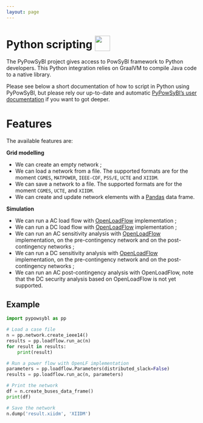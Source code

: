```yaml
---
layout: page
---
```


# Python scripting <img src="./img/python-logo.png" alt="" style="vertical-align: bottom" height="40"/>

The PyPowSyBl project gives access to PowSyBl framework to Python developers. This Python integration relies on GraalVM to compile Java code to a native library.

Please see below a short documentation of how to script in Python using PyPowSyBl, but please rely our up-to-date and automatic [PyPowSyBl’s user documentation](https://pypowsybl.readthedocs.io/en/latest/index.html) if you want to got deeper.

# Features

The available features are:  

**Grid modelling**      
- We can create an empty network ;
- We can load a network from a file. The supported formats are for the moment `CGMES`, `MATPOWER`, `IEEE-CDF`, `PSS/E`, `UCTE` and `XIIDM`.
- We can save a network to a file. The supported formats are for the moment `CGMES`, `UCTE`, and `XIIDM`.
- We can create and update network elements with a [Pandas](https://pandas.pydata.org/) data frame.  
  
**Simulation**      
- We can run a AC load flow with [OpenLoadFlow](../../simulation/powerflow/openlf.md) implementation ;
- We can run a DC load flow with [OpenLoadFlow](../../simulation/powerflow/openlf.md) implementation ; 
- We can run an AC sensitivity analysis with [OpenLoadFlow](../../simulation/sensitivity/openlf.md#ac-sensitivity-analysis) implementation, on the pre-contingency network and on the post-contingency networks ;
- We can run a DC sensitivity analysis with [OpenLoadFlow](../../simulation/sensitivity/openlf.md#dc-sensitivity-analysis) implementation, on the pre-contingency network and on the post-contingency networks ;
- We can run an AC post-contingency analysis with OpenLoadFlow, note that the DC security analysis based on OpenLoadFlow is not yet supported.

## Example
```python
import pypowsybl as pp

# Load a case file
n = pp.network.create_ieee14()
results = pp.loadflow.run_ac(n)
for result in results:
    print(result)

# Run a power flow with OpenLF implementation
parameters = pp.loadflow.Parameters(distributed_slack=False)
results = pp.loadflow.run_ac(n, parameters)

# Print the network
df = n.create_buses_data_frame()
print(df)

# Save the network
n.dump('result.xiidm', 'XIIDM')
```
